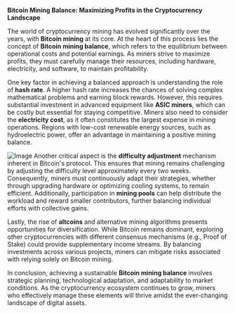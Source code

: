 **Bitcoin Mining Balance: Maximizing Profits in the Cryptocurrency Landscape**

The world of cryptocurrency mining has evolved significantly over the years, with **Bitcoin mining** at its core. At the heart of this process lies the concept of **Bitcoin mining balance**, which refers to the equilibrium between operational costs and potential earnings. As miners strive to maximize profits, they must carefully manage their resources, including hardware, electricity, and software, to maintain profitability.

One key factor in achieving a balanced approach is understanding the role of **hash rate**. A higher hash rate increases the chances of solving complex mathematical problems and earning block rewards. However, this requires substantial investment in advanced equipment like **ASIC miners**, which can be costly but essential for staying competitive. Miners also need to consider the **electricity cost**, as it often constitutes the largest expense in mining operations. Regions with low-cost renewable energy sources, such as hydroelectric power, offer an advantage in maintaining a positive mining balance.


![Image](https://github.com/user-attachments/assets/31692037-0104-4703-abd1-696b6a7dd41b)
Another critical aspect is the **difficulty adjustment** mechanism inherent in Bitcoin's protocol. This ensures that mining remains challenging by adjusting the difficulty level approximately every two weeks. Consequently, miners must continuously adapt their strategies, whether through upgrading hardware or optimizing cooling systems, to remain efficient. Additionally, participation in **mining pools** can help distribute the workload and reward smaller contributors, further balancing individual efforts with collective gains.

Lastly, the rise of **altcoins** and alternative mining algorithms presents opportunities for diversification. While Bitcoin remains dominant, exploring other cryptocurrencies with different consensus mechanisms (e.g., Proof of Stake) could provide supplementary income streams. By balancing investments across various projects, miners can mitigate risks associated with relying solely on Bitcoin mining.

In conclusion, achieving a sustainable **Bitcoin mining balance** involves strategic planning, technological adaptation, and adaptability to market conditions. As the cryptocurrency ecosystem continues to grow, miners who effectively manage these elements will thrive amidst the ever-changing landscape of digital assets.